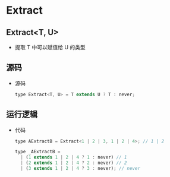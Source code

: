 # Extract

## Extract<T, U>

+ 提取 T 中可以赋值给 U 的类型

## 源码

+ 源码

  ```js
  type Extract<T, U> = T extends U ? T : never;
  ```

## 运行逻辑

+ 代码

  ```js
  type AExtractB = Extract<1 | 2 | 3, 1 | 2 | 4>; // 1 | 2

  type _AExtractB =
    | (1 extends 1 | 2 | 4 ? 1 : never) // 1
    | (2 extends 1 | 2 | 4 ? 2 : never) // 2
    | (3 extends 1 | 2 | 4 ? 3 : never); // never
  ```
